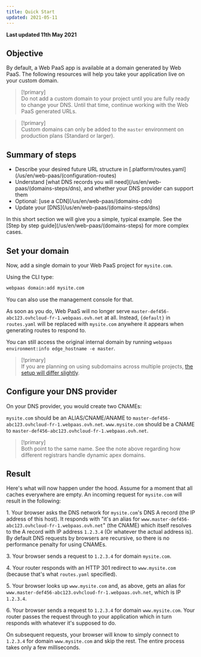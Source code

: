 ```yaml
---
title: Quick Start
updated: 2021-05-11
---
```


**Last updated 11th May 2021**

## Objective  

By default, a Web PaaS app is available at a domain generated by Web PaaS. The following resources will help you take your application live on your custom domain.

> [!primary]  
>  Do not add a custom domain to your project until you are fully ready to change your DNS. Until that time, continue working with the Web PaaS generated URLs.  
> 


> [!primary]  
> Custom domains can only be added to the `master` environment on production plans (Standard or larger).
> 


## Summary of steps

* Describe your desired future URL structure in [.platform/routes.yaml](/us/en/web-paas/(configuration-routes)
* Understand [what DNS records you will need](/us/en/web-paas/(domains-steps/dns), and whether your DNS provider can support them
* Optional: [use a CDN](/us/en/web-paas/(domains-cdn)
* Update your [DNS](/us/en/web-paas/(domains-steps/dns)

In this short section we will give you a simple, typical example. See the [Step by step guide](/us/en/web-paas/(domains-steps) for more complex cases.


## Set your domain

Now, add a single domain to your Web PaaS project for `mysite.com`.  

Using the CLI type:

```bash
webpaas domain:add mysite.com
```

You can also use the management console for that.

As soon as you do, Web PaaS will no longer serve `master-def456-abc123.ovhcloud-fr-1.webpaas.ovh.net` at all.  Instead, `{default}` in `routes.yaml` will be replaced with `mysite.com` anywhere it appears when generating routes to respond to.

You can still access the original internal domain by running `webpaas environment:info edge_hostname -e master`.

> [!primary]  
> If you are planning on using subdomains across multiple projects, [the setup will differ slightly](/pages/web/web-paas/domains-steps/subdomains).
> 

## Configure your DNS provider

On your DNS provider, you would create two CNAMEs:

`mysite.com` should be an ALIAS/CNAME/ANAME  to `master-def456-abc123.ovhcloud-fr-1.webpaas.ovh.net`.
`www.mysite.com` should be a CNAME to `master-def456-abc123.ovhcloud-fr-1.webpaas.ovh.net`.

> [!primary]  
> Both point to the same name. See the note above regarding how different registrars handle dynamic apex domains.
> 

## Result

Here's what will now happen under the hood.  Assume for a moment that all caches everywhere are empty.  An incoming request for `mysite.com` will result in the following:

1\. Your browser asks the DNS network for `mysite.com`'s DNS A record (the IP address of this host).  It responds with "it's an alias for `www.master-def456-abc123.ovhcloud-fr-1.webpaas.ovh.net`" (the CNAME) which itself resolves to the A record with IP address `1.2.3.4`  (Or whatever the actual address is). By default DNS requests by browsers are recursive, so there is no performance penalty for using CNAMEs.

3\. Your browser sends a request to `1.2.3.4` for domain `mysite.com`.

4\. Your router responds with an HTTP 301 redirect to `www.mysite.com` (because that's what `routes.yaml` specified).

5\. Your browser looks up `www.mysite.com` and, as above, gets an alias for `www.master-def456-abc123.ovhcloud-fr-1.webpaas.ovh.net`, which is IP `1.2.3.4`.

6\. Your browser sends a request to `1.2.3.4` for domain `www.mysite.com`.  Your router passes the request through to your application which in turn responds with whatever it's supposed to do.


On subsequent requests, your browser will know to simply connect to `1.2.3.4` for domain `www.mysite.com` and skip the rest.  The entire process takes only a few milliseconds.
